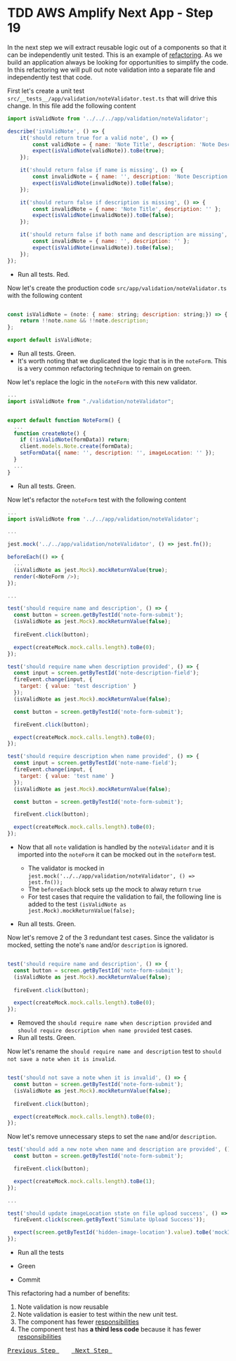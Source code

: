 # TDD AWS Amplify Next App - Step 19

In the next step we will extract reusable logic out of a components so that it can be independently unit tested.  This is an example of [refactoring](https://martinfowler.com/books/refactoring.html).  As we build an application always be looking for opportunities to simplify the code. In this refactoring we will pull out note validation into a separate file and independently test that code.  

First let's create a unit test `src/__tests__/app/validation/noteValidator.test.ts` that will drive this change.  In this file add the following content

```js
import isValidNote from '../../../app/validation/noteValidator';

describe('isValidNote', () => {
    it('should return true for a valid note', () => {
        const validNote = { name: 'Note Title', description: 'Note Description' };
        expect(isValidNote(validNote)).toBe(true);
    });

    it('should return false if name is missing', () => {
        const invalidNote = { name: '', description: 'Note Description' };
        expect(isValidNote(invalidNote)).toBe(false);
    });

    it('should return false if description is missing', () => {
        const invalidNote = { name: 'Note Title', description: '' };
        expect(isValidNote(invalidNote)).toBe(false);
    });

    it('should return false if both name and description are missing', () => {
        const invalidNote = { name: '', description: '' };
        expect(isValidNote(invalidNote)).toBe(false);
    });
});
````
- Run all tests. Red.

Now let's create the production code `src/app/validation/noteValidator.ts` with the following content

```js

const isValidNote = (note: { name: string; description: string;}) => {
    return !!note.name && !!note.description;
};

export default isValidNote;
```
- Run all tests. Green.
- It's worth noting that we duplicated the logic that is in the `noteForm`.  This is a very common refactoring technique to remain on green.

Now let's replace the logic in the `noteForm` with this new validator.

```js
...
import isValidNote from "./validation/noteValidator";


export default function NoteForm() {
  ...
  function createNote() {
    if (!isValidNote(formData)) return;
    client.models.Note.create(formData);
    setFormData({ name: '', description: '', imageLocation: '' });
  }
  ...
}
```
- Run all tests. Green.

Now let's refactor the `noteForm` test with the following content

```js
...
import isValidNote from '../../app/validation/noteValidator';

...

jest.mock('../../app/validation/noteValidator', () => jest.fn());

beforeEach(() => {
  ...
  (isValidNote as jest.Mock).mockReturnValue(true);
  render(<NoteForm />);
});

...

test('should require name and description', () => {
  const button = screen.getByTestId('note-form-submit');
  (isValidNote as jest.Mock).mockReturnValue(false);
  
  fireEvent.click(button);

  expect(createMock.mock.calls.length).toBe(0);
});

test('should require name when description provided', () => {
  const input = screen.getByTestId('note-description-field');
  fireEvent.change(input, {
    target: { value: 'test description' }
  });
  (isValidNote as jest.Mock).mockReturnValue(false);

  const button = screen.getByTestId('note-form-submit');

  fireEvent.click(button);

  expect(createMock.mock.calls.length).toBe(0);
});

test('should require description when name provided', () => {
  const input = screen.getByTestId('note-name-field');
  fireEvent.change(input, {
    target: { value: 'test name' }
  });
  (isValidNote as jest.Mock).mockReturnValue(false);

  const button = screen.getByTestId('note-form-submit');

  fireEvent.click(button);

  expect(createMock.mock.calls.length).toBe(0);
});
```

- Now that all `note` validation is handled by the `noteValidator` and it is imported into the `noteForm` it can be mocked out in the `noteForm` test.
  - The validator is mocked in `jest.mock('../../app/validation/noteValidator', () => jest.fn());`
  - The `beforeEach` block sets up the mock to alway return `true`
  - For test cases that require the validation to fail, the following line is added to the test `(isValidNote as jest.Mock).mockReturnValue(false);`

- Run all tests. Green.

Now let's remove 2 of the 3 redundant test cases.  Since the validator is mocked, setting the note's `name` and/or `description` is ignored.

```js

test('should require name and description', () => {
  const button = screen.getByTestId('note-form-submit');
  (isValidNote as jest.Mock).mockReturnValue(false);
  
  fireEvent.click(button);

  expect(createMock.mock.calls.length).toBe(0);
});
```
- Removed the `should require name when description provided` and `should require description when name provided` test cases.
- Run all tests. Green.

Now let's rename the `should require name and description` test to `should not save a note when it is invalid`.

```js

test('should not save a note when it is invalid', () => {
  const button = screen.getByTestId('note-form-submit');
  (isValidNote as jest.Mock).mockReturnValue(false);
  
  fireEvent.click(button);

  expect(createMock.mock.calls.length).toBe(0);
});
```

Now let's remove unnecessary steps to set the `name` and/or `description`.

```js
test('should add a new note when name and description are provided', () => {
  const button = screen.getByTestId('note-form-submit');

  fireEvent.click(button);

  expect(createMock.mock.calls.length).toBe(1);
});

...

test('should update imageLocation state on file upload success', () => {
  fireEvent.click(screen.getByText('Simulate Upload Success'));

  expect(screen.getByTestId('hidden-image-location').value).toBe('mockImageKey');
});
```

- Run all the tests

- Green

- Commit

This refactoring had a number of benefits:
1. Note validation is now reusable
1. Note validation is easier to test within the new unit test.
1. The component has fewer [responsibilities](https://en.wikipedia.org/wiki/Single-responsibility_principle)
1. The component test has **a third less code** because it has fewer [responsibilities](https://en.wikipedia.org/wiki/Single-responsibility_principle)


[<kbd> Previous Step </kbd>](https://github.com/pairing4good/tdd-next-amplify-gen2-tutorial/tree/018-step)&ensp;&ensp;&ensp;&ensp;[<kbd> Next Step </kbd>](https://github.com/pairing4good/tdd-next-amplify-gen2-tutorial/tree/020-step)
